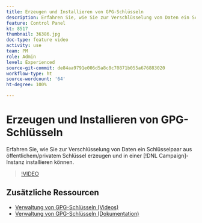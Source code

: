 ```yaml
---
title: Erzeugen und Installieren von GPG-Schlüsseln
description: Erfahren Sie, wie Sie zur Verschlüsselung von Daten ein Schlüsselpaar aus öffentlichem/privatem Schlüssel erzeugen und in einer Campaign-Instanz installieren können.
feature: Control Panel
kt: 8517
thumbnail: 36386.jpg
doc-type: feature video
activity: use
team: PM
role: Admin
level: Experienced
source-git-commit: de84aa9791e006d5a8c8c70871b055a676883020
workflow-type: ht
source-wordcount: '64'
ht-degree: 100%

---
```


# Erzeugen und Installieren von GPG-Schlüsseln

Erfahren Sie, wie Sie zur Verschlüsselung von Daten ein Schlüsselpaar aus öffentlichem/privatem Schlüssel erzeugen und in einer [!DNL Campaign]-Instanz installieren können.

>[!VIDEO](https://video.tv.adobe.com/v/36386?quality=12)

## Zusätzliche Ressourcen

* [Verwaltung von GPG-Schlüsseln (Videos)](./gpg-key-management-overview.md)
* [Verwaltung von GPG-Schlüsseln (Dokumentation)](https://experienceleague.adobe.com/docs/control-panel/using/instances-settings/gpg-keys-management.html?lang=de)
